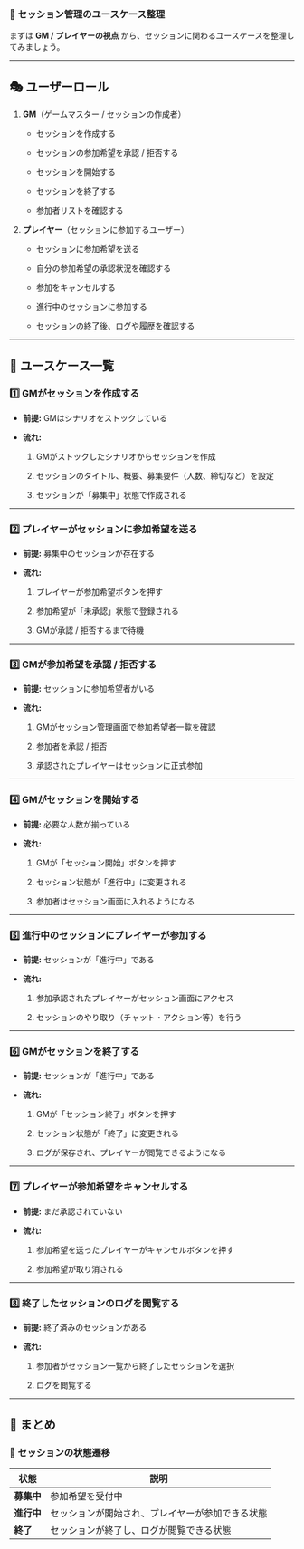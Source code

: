 
### **📌 セッション管理のユースケース整理**

まずは **GM / プレイヤーの視点** から、セッションに関わるユースケースを整理してみましょう。

* * *

**🎭 ユーザーロール**
--------------

1.  **GM**（ゲームマスター / セッションの作成者）
    *   セッションを作成する
        
    *   セッションの参加希望を承認 / 拒否する
        
    *   セッションを開始する
        
    *   セッションを終了する
        
    *   参加者リストを確認する
        
2.  **プレイヤー**（セッションに参加するユーザー）
    *   セッションに参加希望を送る
        
    *   自分の参加希望の承認状況を確認する
        
    *   参加をキャンセルする
        
    *   進行中のセッションに参加する
        
    *   セッションの終了後、ログや履歴を確認する
        

* * *

**📌 ユースケース一覧**
---------------

### **1️⃣ GMがセッションを作成する**

*   **前提:** GMはシナリオをストックしている
    
*   **流れ:**
    1.  GMがストックしたシナリオからセッションを作成
        
    2.  セッションのタイトル、概要、募集要件（人数、締切など）を設定
        
    3.  セッションが「募集中」状態で作成される
        

* * *

### **2️⃣ プレイヤーがセッションに参加希望を送る**

*   **前提:** 募集中のセッションが存在する
    
*   **流れ:**
    1.  プレイヤーが参加希望ボタンを押す
        
    2.  参加希望が「未承認」状態で登録される
        
    3.  GMが承認 / 拒否するまで待機
        

* * *

### **3️⃣ GMが参加希望を承認 / 拒否する**

*   **前提:** セッションに参加希望者がいる
    
*   **流れ:**
    1.  GMがセッション管理画面で参加希望者一覧を確認
        
    2.  参加者を承認 / 拒否
        
    3.  承認されたプレイヤーはセッションに正式参加
        

* * *

### **4️⃣ GMがセッションを開始する**

*   **前提:** 必要な人数が揃っている
    
*   **流れ:**
    1.  GMが「セッション開始」ボタンを押す
        
    2.  セッション状態が「進行中」に変更される
        
    3.  参加者はセッション画面に入れるようになる
        

* * *

### **5️⃣ 進行中のセッションにプレイヤーが参加する**

*   **前提:** セッションが「進行中」である
    
*   **流れ:**
    1.  参加承認されたプレイヤーがセッション画面にアクセス
        
    2.  セッションのやり取り（チャット・アクション等）を行う
        

* * *

### **6️⃣ GMがセッションを終了する**

*   **前提:** セッションが「進行中」である
    
*   **流れ:**
    1.  GMが「セッション終了」ボタンを押す
        
    2.  セッション状態が「終了」に変更される
        
    3.  ログが保存され、プレイヤーが閲覧できるようになる
        

* * *

### **7️⃣ プレイヤーが参加希望をキャンセルする**

*   **前提:** まだ承認されていない
    
*   **流れ:**
    1.  参加希望を送ったプレイヤーがキャンセルボタンを押す
        
    2.  参加希望が取り消される
        

* * *

### **8️⃣ 終了したセッションのログを閲覧する**

*   **前提:** 終了済みのセッションがある
    
*   **流れ:**
    1.  参加者がセッション一覧から終了したセッションを選択
        
    2.  ログを閲覧する
        

* * *

**🎯 まとめ**
----------

### **📌 セッションの状態遷移**

| 状態 | 説明 |
| --- | --- |
| **募集中** | 参加希望を受付中 |
| **進行中** | セッションが開始され、プレイヤーが参加できる状態 |
| **終了** | セッションが終了し、ログが閲覧できる状態 |